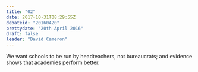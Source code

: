 ```yaml
---
title: "02"
date: 2017-10-31T08:29:55Z
debateid: "20160420"
prettydate: "20th April 2016"
draft: false
leader: "David Cameron"
---
```


We want schools to be run by headteachers, not bureaucrats; and evidence shows that academies perform better.